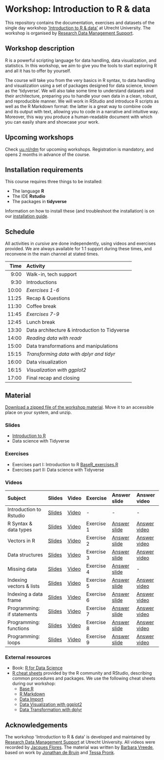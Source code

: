 # Workshop: Introduction to R & data

This repository contains the documentation, exercises and datasets of the single day workshop ['Introduction to R & data'](https://www.uu.nl/en/research/research-data-management/training-workshops/introduction-to-r-data) at Utrecht University.
The workshop is organised by [Research Data Management Support](https://www.uu.nl/en/research/research-data-management).

## Workshop description

R is a powerful scripting language for data handling, data visualization, and statistics.
In this workshop, we aim to give you the tools to start exploring R and all it has to offer by yourself.

The course will take you from the very basics in R syntax, to data handling and visualization using a set of packages designed for data science, known as the ‘tidyverse’.
We will also take some time to understand datasets and their architecture, preparing you to handle your own data in a clean, robust, and reproducible manner.
We will work in RStudio and introduce R scripts as well as the R Markdown format: the latter is a great way to combine code and its output with text, allowing you to code in a narrative and intuitive way.
Moreover, this way you produce a human-readable document with which you can easily share and showcase your work.

## Upcoming workshops
Check [uu.nl/rdm](https://www.uu.nl/en/research/research-data-management/training-workshops/introduction-to-r-data) for upcoming workshops.
Registration is mandatory, and opens 2 months in advance of the course.

## Installation requirements
This course requires three things to be installed:
- The language **R**
- The IDE **Rstudio**
- The packages in **tidyverse**

Information on how to install these (and troubleshoot the installation) is on our [installation guide](installation.md).

## Schedule

All activities in _cursive_ are done independently, using videos and exercises provided.
We are always available for 1:1 support during these times, and reconvene in the main channel at stated times.

| Time | Activity |
|---:|:---|
| 9:00 | Walk-in, tech support |
| 9:30 | Introductions |
| 10:00 | _Exercises 1-6_ |
| 11:25 | Recap & Questions |
| 11:30 | Coffee break |
| 11:45 | _Exercises 7-9_ |
| 12:45 | Lunch break |
| 13:30 | Data architecture & introduction to Tidyverse |
| 14:00 | _Reading data with readr_ |
| 15:00 | Data transformations and manipulations |
| 15:15 | _Transforming data with dplyr and tidyr_ |
| 16:00 | Data visualization |
| 16:15 | _Visualization with ggplot2_ |
| 17:00 | Final recap and closing |

## Material
[Download a zipped file of the workshop material](https://github.com/UtrechtUniversity/workshop-introduction-to-R-and-data/archive/master.zip).
Move it to an accessible place on your system, and unzip.

### Slides
- [Introduction to R](slides/slides_introduction.html)
- Data science with Tidyverse

### Exercises
- Exercises part I: Introduction to R [BaseR_exercises.R](BaseR_exercises.R)
- Exercises part II: Data science with Tidyverse

### Videos
| Subject | Slides | Video | Exercise | Answer slide | Answer video |
|:---|:---|:---|:---|:---|:---|
| Introduction to Rstudio | [Slides](slides/slides_introduction.html#12) | [Video](https://youtu.be/FFYSAUJ305o) | - | - | - |
| R Syntax & data types | [Slides](slides/slides_introduction.html#18) | [Video](https://youtu.be/S8zTmEvpYYk) | Exercise 1 | [Answer slide](slides/slides_introduction.html#27) | [Answer video](https://youtu.be/V8za6GR7u8Q) |
| Vectors in R | [Slides](slides/slides_introduction.html#28) | [Video](https://youtu.be/XMFjteCdHbQ) | Exercise 2 | [Answer slide](slides/slides_introduction.html#40) | [Answer video](https://youtu.be/rIieuoYT4z0) |
| Data structures | [Slides](slides/slides_introduction.html#41) | [Video](https://youtu.be/Ffk2Kxa_b_M) | Exercise 3 | [Answer slide](slides/slides_introduction.html#50) | [Answer video](https://youtu.be/A1GsHC6pIio) |
| Missing data | [Slides](slides/slides_introduction.html#53) | [Video](https://youtu.be/4gVvlg1Itzs) | Exercise 4 | [Answer slide](slides/slides_introduction.html#63) | - |
| Indexing vectors & lists | [Slides](slides/slides_introduction.html#66) | [Video](https://youtu.be/e10nO2swYIE) | Exercise 5 | [Answer slide](slides/slides_introduction.html#79) | [Answer video](https://youtu.be/4BZGGq-nBos) |
| Indexing a data frame | [Slides](slides/slides_introduction.html#80) | [Video](https://youtu.be/m15hbXG6I-Y) | Exercise 6 | [Answer slide](slides/slides_introduction.html#91) | [Answer video](https://youtu.be/DUk9bfcSwbA) |
| Programming: if statements | [Slides](slides/slides_introduction.html#98) | [Video](https://youtu.be/ASVKW4dyLZI) | Exercise 7 | [Answer slide](slides/slides_introduction.html#104) | [Answer video](https://youtu.be/CV3uOPfnnt4) |
| Programming: functions | [Slides](slides/slides_introduction.html#105) | [Video](https://youtu.be/P_qSXHyIUpQ) | Exercise 8 | [Answer slide](slides/slides_introduction.html#117) | [Answer video](https://youtu.be/EezEmFFbRow) |
| Programming: loops | [Slides](slides/slides_introduction.html#118) | [Video](https://youtu.be/K4KSjizSJFk) | Exercise 9 | [Answer slide](slides/slides_introduction.html#123) | [Answer video](https://youtu.be/7iKKwP3aFuA) |

### External resources
- Book: [R for Data Science](https://r4ds.had.co.nz/)
- [R cheat sheets](https://www.rstudio.com/resources/cheatsheets/) provided by the R community and RStudio, describing common procedures and packages. We use the following cheat sheets during our workshop:
    - [Base R](http://github.com/rstudio/cheatsheets/raw/master/base-r.pdf)
    - [R Markdown](https://www.rstudio.com/resources/cheatsheets/#rmarkdown)
    - [Data Import](https://www.rstudio.com/resources/cheatsheets/#import)
    - [Data Visualization with ggplot2](https://www.rstudio.com/resources/cheatsheets/#ggplot2)
    - [Data Transformation with dplyr](https://www.rstudio.com/resources/cheatsheets/#dplyr)


## Acknowledgements
The workshop 'Introduction to R & data' is developed and maintained by [Research Data Management Support](https://www.uu.nl/en/research/research-data-management) at Utrecht University.
All videos were recorded by [Jacques Flores](https://www.uu.nl/medewerkers/jpflores).
The material was written by [Barbara Vreede](https://github.com/bvreede), based on work by [Jonathan de Bruin](https://github.com/J535D165) and [Tessa Pronk](https://github.com/TessaPr).
